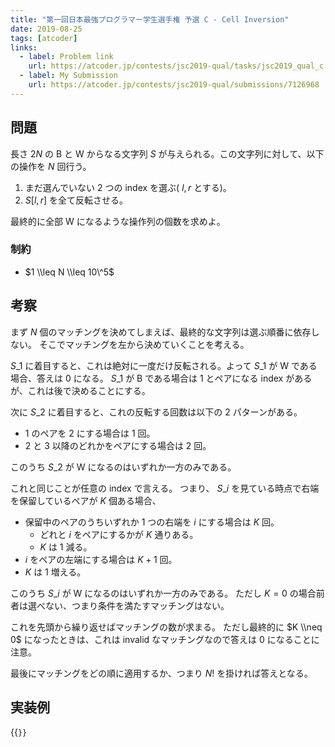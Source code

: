 ```yaml
---
title: "第一回日本最強プログラマー学生選手権 予選 C - Cell Inversion"
date: 2019-08-25
tags: [atcoder]
links:
  - label: Problem link
    url: https://atcoder.jp/contests/jsc2019-qual/tasks/jsc2019_qual_c
  - label: My Submission
    url: https://atcoder.jp/contests/jsc2019-qual/submissions/7126968
---
```


## 問題

長さ $2N$ の B と W からなる文字列 $S$ が与えられる。この文字列に対して、以下の操作を $N$ 回行う。

1. まだ選んでいない 2 つの index を選ぶ( $l, r$ とする)。
2. $S[l, r]$ を全て反転させる。

最終的に全部 W になるような操作列の個数を求めよ。

### 制約

- $1 \\leq N \\leq 10\^5$

## 考察

まず $N$ 個のマッチングを決めてしまえば、最終的な文字列は選ぶ順番に依存しない。
そこでマッチングを左から決めていくことを考える。

$S\_1$ に着目すると、これは絶対に一度だけ反転される。よって $S\_1$ が W である場合、答えは $0$ になる。
$S\_1$ が B である場合は 1 とペアになる index があるが、これは後で決めることにする。

次に $S\_2$ に着目すると、これの反転する回数は以下の 2 パターンがある。

- 1 のペアを 2 にする場合は 1 回。
- 2 と 3 以降のどれかをペアにする場合は 2 回。

このうち $S\_2$ が W になるのはいずれか一方のみである。

これと同じことが任意の index で言える。
つまり、 $S\_i$ を見ている時点で右端を保留しているペアが $K$ 個ある場合、

- 保留中のペアのうちいずれか 1 つの右端を $i$ にする場合は $K$ 回。
  - どれと $i$ をペアにするかが $K$ 通りある。
  - $K$ は 1 減る。
- $i$ をペアの左端にする場合は $K + 1$ 回。
- $K$ は 1 増える。

このうち $S\_i$ が W になるのはいずれか一方のみである。
ただし $K = 0$ の場合前者は選べない、つまり条件を満たすマッチングはない。

これを先頭から繰り返せばマッチングの数が求まる。
ただし最終的に $K \\neq 0$ になったときは、これは invalid なマッチングなので答えは 0 になることに注意。

最後にマッチングをどの順に適用するか、つまり $N!$ を掛ければ答えとなる。

## 実装例

{{<code file="0.cpp" language="cpp">}}
